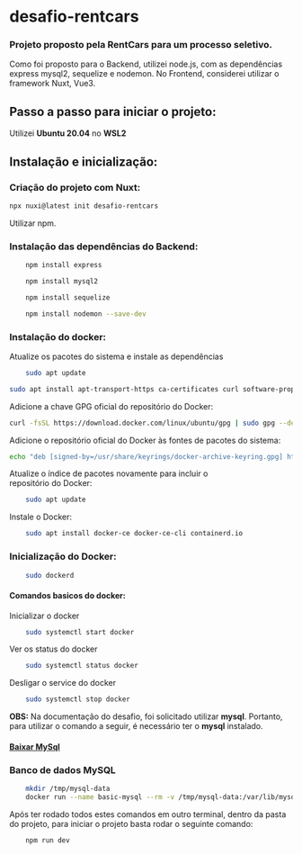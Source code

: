 # desafio-rentcars

### Projeto proposto pela RentCars para um processo seletivo.

Como foi proposto para o Backend, utilizei node.js, com as dependências express mysql2, sequelize e nodemon.
No Frontend, considerei utilizar o framework Nuxt, Vue3.

## Passo a passo para iniciar o projeto:

Utilizei **Ubuntu 20.04** no **WSL2**

## Instalação e inicialização:

### Criação do projeto com Nuxt:

```bash
npx nuxi@latest init desafio-rentcars
```

Utilizar npm.

### Instalação das dependências do Backend:

```bash
    npm install express
```

```bash
    npm install mysql2
```

```bash
    npm install sequelize
```

```bash
    npm install nodemon --save-dev
```

### Instalação do docker:

Atualize os pacotes do sistema e instale as dependências

```bash
    sudo apt update
```

```bash
sudo apt install apt-transport-https ca-certificates curl software-properties-common
```

Adicione a chave GPG oficial do repositório do Docker:

```bash
curl -fsSL https://download.docker.com/linux/ubuntu/gpg | sudo gpg --dearmor -o /usr/share/keyrings/docker-archive-keyring.gpg
```

Adicione o repositório oficial do Docker às fontes de pacotes do sistema:

```bash
echo "deb [signed-by=/usr/share/keyrings/docker-archive-keyring.gpg] https://download.docker.com/linux/ubuntu $(lsb_release -cs) stable" | sudo tee /etc/apt/sources.list.d/docker.list > /dev/null
```

Atualize o índice de pacotes novamente para incluir o repositório do Docker:

```bash
    sudo apt update
```

Instale o Docker:

```bash
    sudo apt install docker-ce docker-ce-cli containerd.io
```

### Inicialização do Docker:

```bash
    sudo dockerd
```
#### Comandos basicos do docker:

Inicializar o docker
```bash
    sudo systemctl start docker
```
Ver os status do docker
```bash
    sudo systemctl status docker
```
Desligar o service do docker
```bash
    sudo systemctl stop docker
```


**OBS:** Na documentação do desafio, foi solicitado utilizar **mysql**. Portanto, para utilizar o comando a seguir, é necessário ter o **mysql** instalado.


#### [Baixar MySql]( https://dev.mysql.com/downloads/installer/ )


### Banco de dados MySQL
```bash
    mkdir /tmp/mysql-data
    docker run --name basic-mysql --rm -v /tmp/mysql-data:/var/lib/mysql -e MYSQL_ROOT_PASSWORD=ANSKk08aPEDbFjDO -e MYSQL_DATABASE=testing -p 3307:3306 -it mysql:8.0
```

Após ter rodado todos estes comandos em outro terminal, dentro da pasta do projeto, para iniciar o projeto basta rodar o seguinte comando:

```bash
    npm run dev
```

